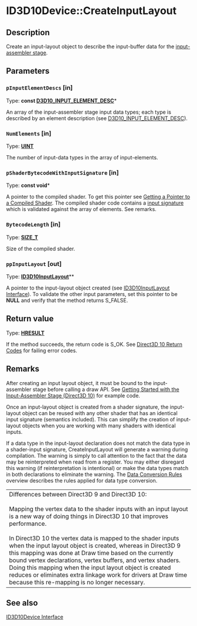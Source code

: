 # ID3D10Device::CreateInputLayout

## Description

Create an input-layout object to describe the input-buffer data for the [input-assembler stage](https://learn.microsoft.com/windows/desktop/direct3d11/d3d10-graphics-programming-guide-input-assembler-stage).

## Parameters

### `pInputElementDescs` [in]

Type: **const [D3D10_INPUT_ELEMENT_DESC](https://learn.microsoft.com/windows/desktop/api/d3d10/ns-d3d10-d3d10_input_element_desc)***

An array of the input-assembler stage input data types; each type is described by an element description (see [D3D10_INPUT_ELEMENT_DESC](https://learn.microsoft.com/windows/desktop/api/d3d10/ns-d3d10-d3d10_input_element_desc)).

### `NumElements` [in]

Type: **[UINT](https://learn.microsoft.com/windows/desktop/WinProg/windows-data-types)**

The number of input-data types in the array of input-elements.

### `pShaderBytecodeWithInputSignature` [in]

Type: **const void***

A pointer to the compiled shader. To get this pointer see [Getting a Pointer to a Compiled Shader](https://learn.microsoft.com/windows/desktop/direct3dhlsl/dx-graphics-hlsl-using-shaders-10). The compiled shader code contains a [input signature](https://learn.microsoft.com/windows/desktop/direct3dhlsl/dx-graphics-hlsl-signatures) which is validated against the array of elements. See remarks.

### `BytecodeLength` [in]

Type: **[SIZE_T](https://learn.microsoft.com/windows/desktop/WinProg/windows-data-types)**

Size of the compiled shader.

### `ppInputLayout` [out]

Type: **[ID3D10InputLayout](https://learn.microsoft.com/windows/desktop/api/d3d10/nn-d3d10-id3d10inputlayout)****

A pointer to the input-layout object created (see [ID3D10InputLayout Interface](https://learn.microsoft.com/windows/desktop/api/d3d10/nn-d3d10-id3d10inputlayout)). To validate the other input parameters, set this pointer to be **NULL** and verify that the method returns S_FALSE.

## Return value

Type: **[HRESULT](https://learn.microsoft.com/windows/win32/com/structure-of-com-error-codes)**

If the method succeeds, the return code is S_OK. See [Direct3D 10 Return Codes](https://learn.microsoft.com/windows/desktop/direct3d10/d3d10-graphics-reference-returnvalues) for failing error codes.

## Remarks

After creating an input layout object, it must be bound to the input-assembler stage before calling a draw API. See [Getting Started with the Input-Assembler Stage (Direct3D 10)](https://learn.microsoft.com/windows/desktop/direct3d11/d3d10-graphics-programming-guide-input-assembler-stage-getting-started) for example code.

Once an input-layout object is created from a shader signature, the input-layout object can be reused with any other shader that has an identical input signature (semantics included). This can simplify the creation of input-layout objects when you are working with many shaders with identical inputs.

If a data type in the input-layout declaration does not match the data type in a shader-input signature, CreateInputLayout will generate a warning during compilation. The warning is simply to call attention to the fact that the data may be reinterpreted when read from a register. You may either disregard this warning (if reinterpretation is intentional) or make the data types match in both declarations to eliminate the warning. The [Data Conversion Rules](https://learn.microsoft.com/windows/desktop/direct3d10/d3d10-graphics-programming-guide-resources-data-conversion) overview describes the rules applied for data type conversion.

|  |
| --- |
| Differences between Direct3D 9 and Direct3D 10:<br><br>Mapping the vertex data to the shader inputs with an input layout is a new way of doing things in Direct3D 10 that improves performance.<br><br>In Direct3D 10 the vertex data is mapped to the shader inputs when the input layout object is created, whereas in Direct3D 9 this mapping was done at Draw time based on the currently bound vertex declarations, vertex buffers, and vertex shaders. Doing this mapping when the input layout object is created reduces or eliminates extra linkage work for drivers at Draw time because this re-mapping is no longer necessary. |

## See also

[ID3D10Device Interface](https://learn.microsoft.com/windows/desktop/api/d3d10/nn-d3d10-id3d10device)